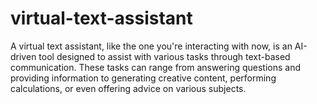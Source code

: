 # virtual-text-assistant
A virtual text assistant, like the one you're interacting with now, is an AI-driven tool designed to assist with various tasks through text-based communication. These tasks can range from answering questions and providing information to generating creative content, performing calculations, or even offering advice on various subjects.
